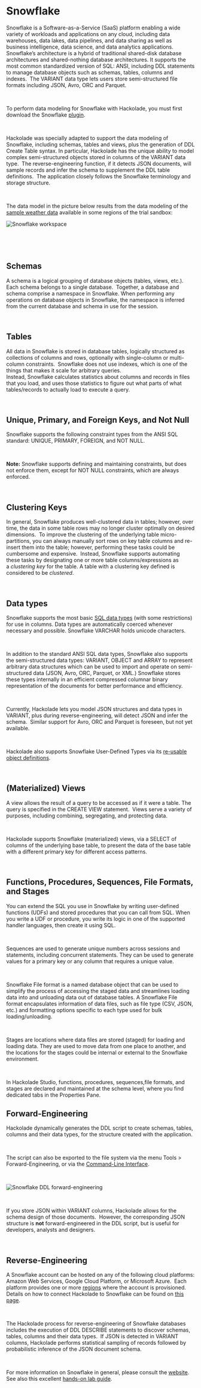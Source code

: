 # Snowflake

Snowflake is a Software-as-a-Service (SaaS) platform enabling a wide variety of workloads and applications on any cloud, including data warehouses, data lakes, data pipelines, and data sharing as well as business intelligence, data science, and data analytics applications.&nbsp; Snowflake’s architecture is a hybrid of traditional shared-disk database architectures and shared-nothing database architectures. It supports the most common standardized version of SQL: ANSI, including DDL statements to manage database objects such as schemas, tables, columns and indexes.&nbsp; The VARIANT data type lets users store semi-structured file formats including JSON, Avro, ORC and Parquet.

&nbsp;

To perform data modeling for Snowflake with Hackolade, you must first download the Snowflake [plugin](<https://hackolade.com/help/DownloadadditionalDBtargetplugin.html> "target=\"\_blank\"").  

&nbsp;

Hackolade was specially adapted to support the data modeling of Snowflake, including schemas, tables and views, plus the generation of DDL Create Table syntax. In particular, Hackolade has the unique ability to model complex semi-structured objects stored in columns of the VARIANT data type.&nbsp; The reverse-engineering function, if it detects JSON documents, will sample records and infer the schema to supplement the DDL table definitions.&nbsp; The application closely follows the Snowflake terminology and storage structure.

&nbsp;

The data model in the picture below results from the data modeling of the [sample weather data](<https://docs.snowflake.com/en/user-guide/sample-data-openweathermap.html> "target=\"\_blank\"") available in some regions of the trial sandbox:

![Snowflake workspace](<lib/Snowflake%20workspace.png>)

&nbsp;

&nbsp;

## Schemas

A schema is a logical grouping of database objects (tables, views, etc.). Each schema belongs to a single database.&nbsp; Together, a database and schema comprise a namespace in Snowflake. When performing any operations on database objects in Snowflake, the namespace is inferred from the current database and schema in use for the session.

&nbsp;

## Tables

All data in Snowflake is stored in database tables, logically structured as collections of columns and rows, optionally with single-column or multi-column constraints.&nbsp; Snowflake does not use indexes, which is one of the things that makes it scale for arbitrary queries. Instead, Snowflake calculates statistics about columns and records in files that you load, and uses those statistics to figure out what parts of what tables/records to actually load to execute a query.

&nbsp;

## Unique, Primary, and Foreign Keys, and Not Null

Snowflake supports the following constraint types from the ANSI SQL standard: UNIQUE, PRIMARY, FOREIGN, and NOT NULL. &nbsp;

&nbsp;

**Note:** Snowflake supports defining and maintaining constraints, but does not enforce them, except for NOT NULL constraints, which are always enforced.

&nbsp;

## Clustering Keys

In general, Snowflake produces well-clustered data in tables; however, over time, the data in some table rows may no longer cluster optimally on desired dimensions.&nbsp; To improve the clustering of the underlying table micro-partitions, you can always manually sort rows on key table columns and re-insert them into the table; however, performing these tasks could be cumbersome and expensive.&nbsp; Instead, Snowflake supports automating these tasks by designating one or more table columns/expressions as a *clustering key* for the table. A table with a clustering key defined is considered to be *clustered*.

&nbsp;

## Data types

Snowflake supports the most basic [SQL data types](<https://docs.snowflake.com/en/sql-reference/intro-summary-data-types.html> "target=\"\_blank\"") (with some restrictions) for use in columns. Data types are automatically coerced whenever necessary and possible. Snowflake VARCHAR holds unicode characters.

&nbsp;

In addition to the standard ANSI SQL data types, Snowflake also supports the semi-structured data types: VARIANT, OBJECT and ARRAY to represent arbitrary data structures which can be used to import and operate on semi-structured data (JSON, Avro, ORC, Parquet, or XML.) Snowflake stores these types internally in an efficient compressed columnar binary representation of the documents for better performance and efficiency.

&nbsp;

Currently, Hackolade lets you model JSON structures and data types in VARIANT, plus during reverse-engineering, will detect JSON and infer the schema.&nbsp; Similar support for Avro, ORC and Parquet is foreseen, but not yet available.

&nbsp;

Hackolade also supports Snowflake User-Defined Types via its [re-usable object definitions](<Reusableobjectsdefinitions.md>).

&nbsp;

## (Materialized) Views

A view allows the result of a query to be accessed as if it were a table. The query is specified in the CREATE VIEW statement.&nbsp; Views serve a variety of purposes, including combining, segregating, and protecting data.

&nbsp;

Hackolade supports Snowflake (materialized) views, via a SELECT of columns of the underlying base table, to present the data of the base table with a different primary key for different access patterns. &nbsp;

&nbsp;

## Functions, Procedures, Sequences, File Formats, and Stages

You can extend the SQL you use in Snowflake by writing user-defined functions (UDFs) and stored procedures that you can call from SQL. When you write a UDF or procedure, you write its logic in one of the supported handler languages, then create it using SQL.

&nbsp;

Sequences are used to generate unique numbers across sessions and statements, including concurrent statements. They can be used to generate values for a primary key or any column that requires a unique value.

&nbsp;

Snowflake File format is a named database object that can be used to simplify the process of accessing the staged data and streamlines loading data into and unloading data out of database tables. A Snowflake File format encapsulates information of data files, such as file type (CSV, JSON, etc.) and formatting options specific to each type used for bulk loading/unloading.

&nbsp;

Stages are locations where data files are stored (staged) for loading and loading data. They are used to move data from one place to another, and the locations for the stages could be internal or external to the Snowflake environment.

&nbsp;

In Hackolade Studio, functions, procedures, sequences,file formats, and stages are declared and maintained at the schema level, where you find dedicated tabs in the Properties Pane.

## Forward-Engineering

Hackolade dynamically generates the DDL script to create schemas, tables, columns and their data types, for the structure created with the application.

&nbsp;

The script can also be exported to the file system via the menu Tools \> Forward-Engineering, or via the [Command-Line Interface](<CommandLineInterface.md>).

&nbsp;

![Snowflake DDL forward-engineering](<lib/Snowflake%20DDL%20forward-engineering.png>)

&nbsp;

If you store JSON within VARIANT columns, Hackolade allows for the schema design of those documents.&nbsp; However, the corresponding JSON structure is **not** forward-engineered in the DDL script, but is useful for developers, analysts and designers.

&nbsp;

## Reverse-Engineering

A Snowflake account can be hosted on any of the following cloud platforms: Amazon Web Services, Google Cloud Platform, or Microsoft Azure.&nbsp; Each platform provides one or more [regions](<https://docs.snowflake.com/en/user-guide/intro-regions.html>) where the account is provisioned.&nbsp; Details on how to connect Hackolade to Snowflake can be found on [this page](<ConnecttoaSnowflakeinstance.md>).

&nbsp;

The Hackolade process for reverse-engineering of Snowflake databases includes the execution of DDL DESCRIBE statements to discover schemas, tables, columns and their data types.&nbsp; If JSON is detected in VARIANT columns, Hackolade performs statistical sampling of records followed by probabilistic inference of the JSON document schema.

&nbsp;

For more information on Snowflake in general, please consult the [website](<https://www.snowflake.com/> "target=\"\_blank\"").&nbsp; See also this excellent [hands-on lab guide](<https://s3.amazonaws.com/snowflake-workshop-lab/Snowflake\_free\_trial\_LabGuide\_deprecate.pdf> "target=\"\_blank\"").

